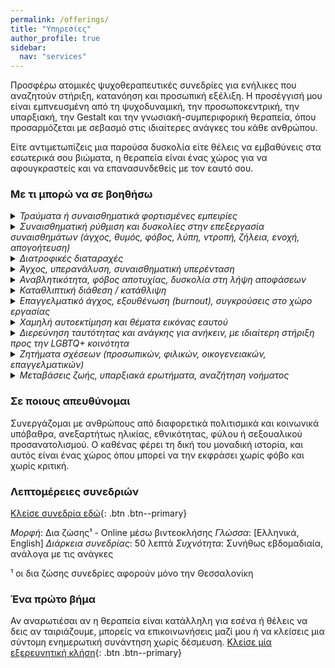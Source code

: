 ```yaml
---
permalink: /offerings/
title: "Υπηρεσίες"
author_profile: true
sidebar:
  nav: "services"
---
```


Προσφέρω ατομικές ψυχοθεραπευτικές συνεδρίες για ενήλικες που αναζητούν στήριξη, κατανόηση και προσωπική εξέλιξη. Η προσέγγισή μου είναι εμπνευσμένη από τη ψυχοδυναμική, την προσωποκεντρική, την υπαρξιακή, την Gestalt και την γνωσιακή-συμπεριφορική θεραπεία, όπου προσαρμόζεται με σεβασμό στις ιδιαίτερες ανάγκες του κάθε ανθρώπου.

Είτε αντιμετωπίζεις μια παρούσα δυσκολία είτε θέλεις να εμβαθύνεις στα εσωτερικά σου βιώματα, η θεραπεία είναι ένας χώρος για να αφουγκραστείς και να επανασυνδεθείς με τον εαυτό σου.

### Με τι μπορώ να σε βοηθήσω

<details>
<summary><i>Τραύματα ή συναισθηματικά φορτισμένες εμπειρίες</i></summary>
> Οι τραυματικές εμπειρίες  συχνά αφήνουν συναισθηματικά αποτυπώματα που επηρεάζουν την καθημερινότητα και τις σχέσεις με τους άλλους. Η ψυχοθεραπεία αποσκοπεί στην επεξεργασία των τραυματικών εμπειριών, στην κατανόηση και τέλος στην αποδοχή. ‘Ετσι, κανείς απελευθερώνεται από το βάρος των τραυματικών εμπειριών και ανακτά συναισθηματική ισορροπία.
</details>

<details>
<summary><i>Συναισθηματική ρύθμιση και δυσκολίες στην επεξεργασία συναισθημάτων (άγχος, θυμός, φόβος, λύπη, ντροπή, ζήλεια, ενοχή, απογοήτευση)</i></summary>
> Η δυσκολία να εκφράσει ή να επεξεργαστεί κανείς τα συναισθήματά του με υγιή τρόπο μπορεί να οδηγήσει σε αίσθημα αναστάτωσης ή ακόμη και σύγχυσης. Η ψυχοθεραπεία παρέχει ένα ασφαλές περιβάλλον για να κατανοήσουμε και να μάθουμε να ρυθμίζουμε τα συναισθήματά μας, ώστε να μπορούμε να αντιδρούμε με πιο θετικούς και εποικοδομητικούς τρόπους στις καθημερινές προκλήσεις.
</details>

<details>
<summary><i>Διατροφικές διαταραχές</i></summary>
> Οι διατροφικές διαταραχές είναι σοβαρές ψυχολογικές καταστάσεις που επηρεάζουν την υγεία, την ψυχική ευημερία και τη συνολική ποιότητα ζωής. Οι πιο κοινές διατροφικές διαταραχές περιλαμβάνουν τα υπερφαγικά επεισόδια την βουλιμία και την ανορεξία. Οι συνέπειές τους μπορεί να είναι καταστροφικές για την σωματική και συναισθηματική υγεία. Η ψυχοθεραπεία μπορεί να σας βοηθήσει να επεξεργαστείτε τις βαθύτερες αιτίες αυτών των συμπεριφορών και να αναπτύξετε υγιείς στρατηγικές για την αποκατάσταση της σχέσης σας με το φαγητό και το σώμα σας. Εξερευνώντας τα συναισθηματικά και ψυχικά ζητήματα που συνδέονται με τις διατροφικές διαταραχές, μπορείτε να ξεκινήσετε το ταξίδι προς την ψυχική και σωματική υγεία.
</details>

<details>
<summary><i>Άγχος, υπερανάλυση, συναισθηματική υπερένταση</i></summary>
> Το άγχος, η υπερανάλυση και η συναισθηματική υπερένταση μπορούν να είναι εξουθενωτικά και να επηρεάζουν τη διάθεσή, τη δουλειά, ακόμα και τις προσωπικές σχέσεις. Στις έντονες στιγμές άγχους και ξαφνικά, μπορεί να εμφανιστούν κρίσεις πανικού προκαλώντας σωματικά και συναισθηματικά συμπτώματα. Ο ρόλος της ψυχοθεραπείας είναι να παρέχει στρατηγικές αντιμετώπισης στις κρίσεις πανικού έτσι ώστε να μειωθεί η ένταση των κρίσεων και να κατανοηθεί η αιτία πίσω από αυτές. Εάν αισθάνεστε συνεχώς "στρεσαρισμένοι", ή αν οι σκέψεις σας φαίνονται να γυρίζουν γύρω από τα ίδια ζητήματα χωρίς τέλος, η θεραπεία μπορεί να σας βοηθήσει να αναγνωρίσετε τις αιτίες του άγχους, να μάθετε τεχνικές για να το διαχειριστείτε και να επαναφέρετε την ηρεμία και την εσωτερική ισορροπία στη ζωή σας.
</details>

<details>
<summary><i>Αναβλητικότητα, φόβος αποτυχίας, δυσκολία στη λήψη αποφάσεων</i></summary>
> Ο φόβος της αποτυχίας ή οι ανασφάλειες μπορεί να γίνουν εμπόδιο από το να προχωρήσουμε μπροστά και να πετύχουμε τους στόχους μας. Η αναβλητικότητα συχνά προκύπτει από αυτή την εσωτερική σύγκρουση και μπορεί να δημιουργήσει έναν φαύλο κύκλο. Η ψυχοθεραπεία προσφέρει εργαλεία και στρατηγικές για να υπερβείτε τον φόβο της αποτυχίας, να αποκτήσετε περισσότερη αυτοπεποίθηση και να μάθετε να παίρνετε αποφάσεις με σιγουριά.
</details>

<details>
<summary><i>Καταθλιπτική διάθεση / κατάθλιψη</i></summary>
> Η κατάθλιψη επηρεάζει τη διάθεση, την ενέργεια και τη γενική ποιότητα της ζωής. Η ψυχοθεραπεία μπορεί να βοηθήσει στην κατανόηση των αιτιών αυτής της κατάστασης και στην ανάπτυξη στρατηγικών για την αντιμετώπισή της, επαναφέροντας τη χαρά και την αίσθηση νοήματος στη ζωή σας.
</details>

<details>
<summary><i>Επαγγελματικό άγχος, εξουθένωση (burnout), συγκρούσεις στο χώρο εργασίας</i></summary>
> Η συνεχής πίεση στον επαγγελματικό χώρο, οι υπερβολικές ώρες εργασίας και οι συγκρούσεις με συναδέλφους ή προϊσταμένους μπορεί να οδηγήσουν σε εξουθένωση (burnout). Αυτή η κατάσταση μπορεί να προκαλέσει σωματική και ψυχική εξάντληση. Η θεραπεία μπορεί να σας βοηθήσει να βρείτε τρόπους να διαχειριστείτε το άγχος σας, να αναπτύξετε στρατηγικές για να μειώσετε την ένταση στον επαγγελματικό χώρο και να επαναφέρετε τη χαρά και την ικανοποίηση στη δουλειά σας.
</details>

<details>
<summary><i>Χαμηλή αυτοεκτίμηση και θέματα εικόνας εαυτού</i></summary>
> Τα θέματα εικόνας εαυτού επηρεάζουν όχι μόνο την προσωπική ευημερία, αλλά και τις σχέσεις με τους άλλους. Η ψυχοθεραπεία μπορεί να σας βοηθήσει να κατανοήσετε τα αρνητικά μοτίβα σκέψης που επηρεάζουν την αυτοεκτίμησή σας και να δουλέψετε για την ανάπτυξη μιας υγιούς και θετικής αντίληψης για τον εαυτό σας.
</details>

<details>
<summary><i>Διερεύνηση ταυτότητας και ανάγκης για ανήκειν, με ιδιαίτερη στήριξη προς την LGBTQ+ κοινότητα</i></summary>
> Η αναζήτηση ταυτότητας και η ανάγκη για αποδοχή είναι θεμελιώδη στοιχεία της ανθρώπινης ύπαρξης. Για τα μέλη της LGBTQ+ κοινότητας, αυτή η διαδικασία μπορεί να είναι μια ιδιαίτερη πρόκληση, λόγω κοινωνικών πιέσεων και προκαταλήψεων. Η θεραπεία μπορεί να προσφέρει έναν ασφαλή και υποστηρικτικό χώρο για να εξερευνήσετε την ταυτότητά σας, να αναπτύξετε αυτοεκτίμηση και να βρείτε το θάρρος να ζήσετε αυθεντικά και ελεύθερα.
</details>

<details>
<summary><i>Ζητήματα σχέσεων (προσωπικών, φιλικών, οικογενειακών, επαγγελματικών)</i></summary>
> Οι σχέσεις που δεν λειτουργούν όπως θα θέλαμε, μπορούν να προκαλέσουν άγχος, σύγχυση και συναισθηματική φόρτιση. Αν αισθάνεστε ότι οι σχέσεις σας σας καταναλώνουν ή ότι δεν ξέρετε πώς να επικοινωνείτε αποτελεσματικά με τους άλλους, η ψυχοθεραπεία μπορεί να σας βοηθήσει να αναπτύξετε τις απαραίτητες δεξιότητες για υγιείς και αποτελεσματικές σχέσεις. Οι σχέσεις ζευγαριών περνούν από διάφορες φάσεις, και μερικές φορές μπορεί να εντοπίσουμε μοτίβα που επαναλαμβάνονται και δημιουργούν εντάσεις ή ακόμα και αποχωρισμούς. Στην ατομική θεραπεία, η έμφαση δίνεται στο να κατανοήσετε τα βαθύτερα αίτια αυτών των μοτίβων και των αντιδράσεών σας, εξετάζοντας προηγούμενες εμπειρίες, πεποιθήσεις και συναισθηματικά τραύματα που επηρεάζουν την ικανότητά σας να δημιουργείτε υγιείς και ισχυρές συνδέσεις. Μέσα από την ατομική θεραπεία, μπορείτε να μάθετε πώς να αναγνωρίζετε τα προσωπικά σας πρότυπα, να ενισχύσετε την αυτοεκτίμησή σας και να αναπτύξετε υγιείς στρατηγικές για να διαχειριστείτε τις προκλήσεις στις σχέσεις σας. Αυτός ο εσωτερικός αναστοχασμός σας βοηθά να κατανοήσετε καλύτερα τις ανάγκες σας, να βελτιώσετε την επικοινωνία με τον εαυτό σας και τελικά να δημιουργήσετε πιο ικανοποιητικές και ισχυρές σχέσεις στο μέλλον.
</details>

<details>
<summary><i>Μεταβάσεις ζωής, υπαρξιακά ερωτήματα, αναζήτηση νοήματος</i></summary>
> Οι μεγάλες αλλαγές στη ζωή μας, όπως η αλλαγή καριέρας, ο θάνατος ενός αγαπημένου προσώπου ή η μετάβαση από μια φάση ζωής στην άλλη, μπορεί να μας προκαλέσουν ερωτήματα για το ποιο είναι το νόημα της ζωής μας και ποια είναι η κατεύθυνσή μας. Αντιμετωπίζοντας αυτές τις υπαρξιακές κρίσεις, μπορείτε να βρείτε νέους τρόπους να νοηματοδοτήσετε τη ζωή σας και να προχωρήσετε με μεγαλύτερη καθαρότητα και κατεύθυνση.
</details>

### Σε ποιους απευθύνομαι

Συνεργάζομαι με ανθρώπους από διαφορετικά πολιτισμικά και κοινωνικά υπόβαθρα, ανεξαρτήτως ηλικίας, εθνικότητας, φύλου ή σεξουαλικού προσανατολισμού. Ο καθένας φέρει τη δική του μοναδική ιστορία, και αυτός είναι ένας χώρος όπου μπορεί να την εκφράσει χωρίς φόβο και χωρίς κριτική.

### Λεπτομέρειες συνεδριών

[Κλείσε συνεδρία εδώ](https://cal.com/psyche-support){: .btn .btn--primary}

*Μορφή*: Δια ζώσης¹ - Online μέσω βιντεοκλήσης
*Γλώσσα*: [Ελληνικά, English]
*Διάρκεια συνεδρίας*: 50 λεπτά
*Συχνότητα*: Συνήθως εβδομαδιαία, ανάλογα με τις ανάγκες

¹ οι δια ζώσης συνεδρίες αφορούν μόνο την Θεσσαλονίκη

### Ένα πρώτο βήμα

Αν αναρωτιέσαι αν η θεραπεία είναι κατάλληλη για εσένα ή θέλεις να δεις αν ταιριάζουμε, μπορείς να επικοινωνήσεις μαζί μου ή να κλείσεις μια σύντομη ενημερωτική συνάντηση χωρίς δέσμευση. [Κλείσε μία εξερευνητική κλήση](https://cal.com/psyche-support/15min-explore){: .btn .btn--primary}